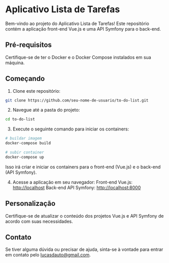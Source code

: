 # Aplicativo Lista de Tarefas

Bem-vindo ao projeto do Aplicativo Lista de Tarefas! Este repositório contém a aplicação front-end Vue.js e uma API Symfony para o back-end.

## Pré-requisitos

Certifique-se de ter o Docker e o Docker Compose instalados em sua máquina.

## Começando

1. Clone este repositório:

```bash
git clone https://github.com/seu-nome-de-usuario/to-do-list.git
```

2. Navegue até a pasta do projeto:

```bash
cd to-do-list
```

3. Execute o seguinte comando para iniciar os containers:

```bash
# buildar imagem
docker-compose build

# subir container
docker-compose up
```

Isso irá criar e iniciar os containers para o front-end (Vue.js) e o back-end (API Symfony).

4. Acesse a aplicação em seu navegador:
   Front-end Vue.js: [http://localhost](http://localhost)
   Back-end API Symfony: [http://localhost:8000](http://localhost:8000)

## Personalização

Certifique-se de atualizar o conteúdo dos projetos Vue.js e API Symfony de acordo com suas necessidades.

## Contato

Se tiver alguma dúvida ou precisar de ajuda, sinta-se à vontade para entrar em contato pelo [lucasdauto@gmail.com](lucasdauto@gmail.com).

